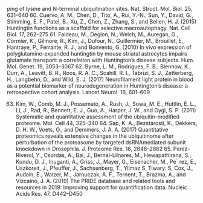 
ping of lysine and N-terminal ubiquitination sites. Nat. Struct. Mol. Biol. 25, 631–640 60. Cuervo, A. M., Chen, D., Tito, A., Rui, Y.-N., Sun, Y., David, G., Stimming, E. F., Patel, B., Xu, Z., Chen, Z., Zhang, S., and Bellen, H. J. (2015) Huntingtin functions as a scaffold for selective macroautophagy. Nat. Cell Biol. 17, 262–275 61. Faideau, M., Deglon, N., Welch, M., Auregan, G., Cormier, K., Gilmore, R., Kim, J., Dufour, N., Guillermier, M., Brouillet, E., Hantraye, P., Ferrante, R. J., and Bonvento, G. (2010) In vivo expression of polyglutamine-expanded huntingtin by mouse striatal astrocytes impairs glutamate transport: a correlation with Huntington’s disease subjects. Hum. Mol. Genet. 19, 3053–3067 62. Byrne, L. M., Rodrigues, F. B., Blennow, K., Durr, A., Leavitt, B. R., Roos, R. A. C., Scahill, R. I., Tabrizi, S. J., Zetterberg, H., Langbehn, D., and Wild, E. J. (2017) Neurofilament light protein in blood as a potential biomarker of neurodegeneration in Huntington’s disease: a retrospective cohort analysis. Lancet Neurol. 16, 601–609 

63. Kim, W., Comb, M. J., Possemato, A., Rush, J., Sowa, M. E., Huttlin, E. L., Li, J., Rad, R., Bennett, E. J., Guo, A., Harper, J. W., and Gygi, S. P. (2011) Systematic and quantitative assessment of the ubiquitin-modified proteome. Mol. Cell 44, 325–340 64. Sap, K. A., Bezstarosti, K., Dekkers, D. H. W., Voets, O., and Demmers, J. A. A. (2017) Quantitative proteomics reveals extensive changes in the ubiquitinome after perturbation of the proteasome by targeted dsRNAmediated subunit knockdown in Drosophila. J. Proteome Res. 16, 2848–2862 65. Perez-Riverol, Y., Csordas, A., Bai, J., Bernal-Llinares, M., Hewapathirana, S., Kundu, D. J., Inuganti, A., Griss, J., Mayer, G., Eisenacher, M., Pe´ rez, E., Uszkoreit, J., Pfeuffer, J., Sachsenberg, T., Yilmaz S¸ Tiwary. S, Cox, J., Audain, E., Walzer, M., Jarnuczak, A. F., Ternent, T., Brazma, A., and Vizcaíno, J. A. (2019) The PRIDE database and related tools and resources in 2019: Improving support for quantification data. Nucleic Acids Res. 47, D442–D450 
